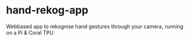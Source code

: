 # hand-rekog-app
Webbased app to rekognise hand gestures through your camera, running on a Pi &amp; Coral TPU
